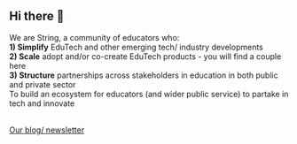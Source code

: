 ## Hi there 👋
We are String, a community of educators who:<br>
**1) Simplify** EduTech and other emerging tech/ industry developments<br>
**2) Scale** adopt and/or co-create EduTech products - you will find a couple here<br>
**3) Structure** partnerships across stakeholders in education in both public and private sector<br>
To build an ecosystem for educators (and wider public service) to partake in tech and innovate<br><br>

[Our blog/ newsletter](https://teachertech.beehiiv.com/)

<!--

**Here are some ideas to get you started:**

🙋‍♀️ A short introduction - what is your organization all about?
🌈 Contribution guidelines - how can the community get involved?
👩‍💻 Useful resources - where can the community find your docs? Is there anything else the community should know?
🍿 Fun facts - what does your team eat for breakfast?
🧙 Remember, you can do mighty things with the power of [Markdown](https://docs.github.com/github/writing-on-github/getting-started-with-writing-and-formatting-on-github/basic-writing-and-formatting-syntax)
-->
